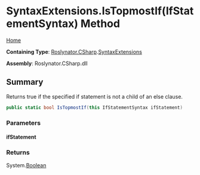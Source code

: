 # SyntaxExtensions\.IsTopmostIf\(IfStatementSyntax\) Method

[Home](../../../../README.md)

**Containing Type**: [Roslynator.CSharp](../../README.md)\.[SyntaxExtensions](../README.md)

**Assembly**: Roslynator\.CSharp\.dll

## Summary

Returns true if the specified if statement is not a child of an else clause\.

```csharp
public static bool IsTopmostIf(this IfStatementSyntax ifStatement)
```

### Parameters

#### ifStatement

### Returns

System\.[Boolean](https://docs.microsoft.com/en-us/dotnet/api/system.boolean)

